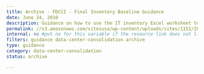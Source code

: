 ```yaml
---
title: Archive - FDCCI - Final Inventory Baseline Guidance
date: June 24, 2010
description: Guidance on how to use the IT inventory Excel worksheet template to create your inventory.
permalink: //s3.amazonaws.com/sitesusa/wp-content/uploads/sites/1151/2016/11/FDCCI-Final-Inventory-Baseline-Guidance.doc
internal: no #put no for this variable if the resource link does not live on CIO.gov
filters: guidance data-center-consolidation archive
type: guidance
category: data-center-consolidation
status: archive

---
```


